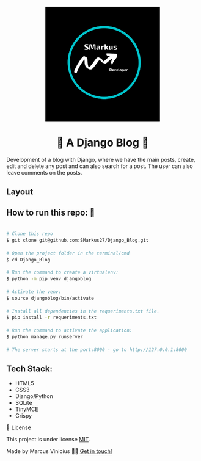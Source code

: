<p align="center">
  <img align='center' src="./assets/SMarkus.png" height="300">
</p>
<h1 align='center'> 🚧 A Django Blog 🚧 </h1>
Development of a blog with Django, where we have the main posts, create, edit and delete any post and can also search for a post.
The user can also leave comments on the posts.
<h2>Layout</h2>
<h2>How to run this repo: 🚀</h2>

```bash

# Clone this repo
$ git clone git@github.com:SMarkus27/Django_Blog.git

# Open the project folder in the terminal/cmd
$ cd Django_Blog

# Run the command to create a virtualenv:
$ python -m pip venv djangoblog

# Activate the venv:
$ source djangoblog/bin/activate

# Install all dependencies in the requeriments.txt file.
$ pip install -r requeriments.txt

# Run the command to activate the application:
$ python manage.py runserver

# The server starts at the port:8000 - go to http://127.0.0.1:8000 

```

<h2>Tech Stack:</h2>
<ul>
  <li>HTML5</li>
  <li>CSS3</li>
  <li>Django/Python</li>
  <li>SQLite</li>
  <li>TinyMCE</li>
  <li>Crispy</li>
  
</ul>
 📝 License

This project is under license [MIT](./LICENSE).

Made by Marcus Vinicius 👋🏽 [Get in touch!](https://www.linkedin.com/in/marcus-vinicius-campos=pereira)
